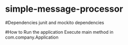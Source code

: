 # simple-message-processor

#Dependencies
junit and mockito dependencies

#How to Run the application
Execute main method in com.company.Application
